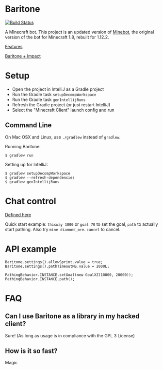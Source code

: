 # Baritone
[![Build Status](https://travis-ci.com/cabaletta/baritone.svg?branch=master)](https://travis-ci.com/cabaletta/baritone)

A Minecraft bot. This project is an updated version of [Minebot](https://github.com/leijurv/MineBot/),
the original version of the bot for Minecraft 1.8, rebuilt for 1.12.2.

<a href="https://github.com/cabaletta/baritone/blob/master/FEATURES.md">Features</a>

<a href="https://github.com/cabaletta/baritone/blob/master/IMPACT.md">Baritone + Impact</a>

# Setup
- Open the project in IntelliJ as a Gradle project
- Run the Gradle task `setupDecompWorkspace`
- Run the Gradle task `genIntellijRuns`
- Refresh the Gradle project (or just restart IntelliJ)
- Select the "Minecraft Client" launch config and run

## Command Line
On Mac OSX and Linux, use `./gradlew` instead of `gradlew`.

Running Baritone:

```
$ gradlew run
```

Setting up for IntelliJ:
```
$ gradlew setupDecompWorkspace
$ gradlew --refresh-dependencies
$ gradlew genIntellijRuns
```

# Chat control
<a href="https://github.com/cabaletta/baritone/blob/master/src/main/java/baritone/utils/ExampleBaritoneControl.java">Defined here</a>

Quick start example: `thisway 1000` or `goal 70` to set the goal, `path` to actually start pathing. Also try `mine diamond_ore`. `cancel` to cancel.

# API example

```
Baritone.settings().allowSprint.value = true;
Baritone.settings().pathTimeoutMS.value = 2000L;

PathingBehavior.INSTANCE.setGoal(new GoalXZ(10000, 20000));
PathingBehavior.INSTANCE.path();
```

# FAQ

## Can I use Baritone as a library in my hacked client?

Sure! (As long as usage is in compliance with the GPL 3 License)

## How is it so fast?

Magic
